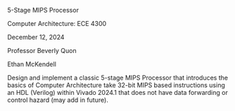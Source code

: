 5-Stage MIPS Processor

Computer Architecture: ECE 4300

December 12, 2024

Professor Beverly Quon

Ethan McKendell

Design and implement a classic 5-stage MIPS Processor that introduces the basics of Computer Architecture take 32-bit MIPS based instructions using an HDL (Verilog) within Vivado 2024.1 that does not have data forwarding or control hazard (may add in future).
